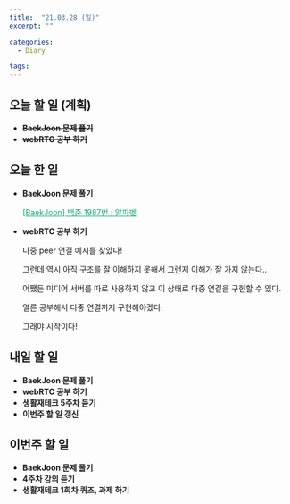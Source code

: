 ```yaml
---
title:  "21.03.28 (일)"
excerpt: ""

categories:
  - Diary

tags:
---
```


## 오늘 할 일 (계획)

- ~~**BaekJoon 문제 풀기**~~
- ~~**webRTC 공부 하기**~~


## 오늘 한 일

- **BaekJoon 문제 풀기**

  <a href="https://nam-ki-bok.github.io/baekjoon/Baek_1806/" style="color:#0FA678" target="_blank">[BaekJoon] 백준 1987번 : 알파벳</a>
  
- **webRTC 공부 하기**

  다중 peer 연결 예시를 찾았다!

  그런데 역시 아직 구조를 잘 이해하지 못해서 그런지 이해가 잘 가지 않는다..
  
  어쨌든 미디어 서버를 따로 사용하지 않고 이 상태로 다중 연결을 구현할 수 있다.
  
  얼른 공부해서 다중 연결까지 구현해야겠다.
  
  그래야 시작이다!


##  내일 할 일

- **BaekJoon 문제 풀기**
- **webRTC 공부 하기**
- **생활재테크 5주차 듣기**
- **이번주 할 일 갱신**

## 이번주 할 일

- **BaekJoon 문제 풀기**
- **4주차 강의 듣기**
- **생활재테크 1회차 퀴즈, 과제 하기**

<br>